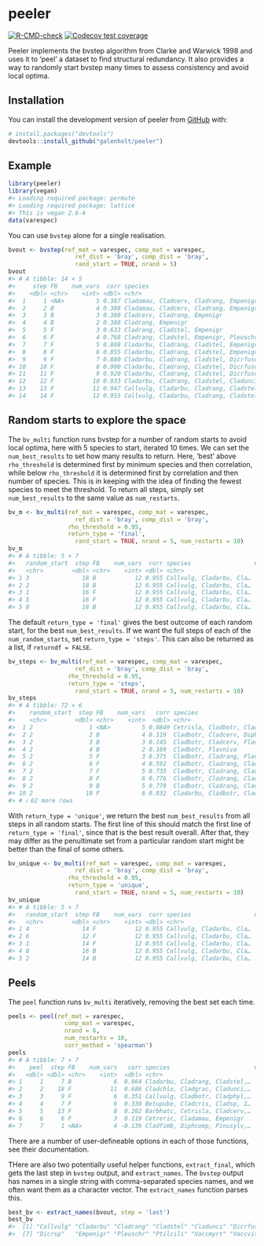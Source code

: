 
<!-- README.md is generated from README.Rmd. Please edit that file -->

# peeler

<!-- badges: start -->

[![R-CMD-check](https://github.com/galenholt/peeler/actions/workflows/R-CMD-check.yaml/badge.svg)](https://github.com/galenholt/peeler/actions/workflows/R-CMD-check.yaml)
[![Codecov test
coverage](https://codecov.io/gh/galenholt/peeler/branch/master/graph/badge.svg)](https://app.codecov.io/gh/galenholt/peeler?branch=master)
<!-- badges: end -->

Peeler implements the bvstep algorithm from Clarke and Warwick 1998 and
uses it to ‘peel’ a dataset to find structural redundancy. It also
provides a way to randomly start bvstep many times to assess consistency
and avoid local optima.

## Installation

You can install the development version of peeler from
[GitHub](https://github.com/) with:

``` r
# install.packages("devtools")
devtools::install_github("galenholt/peeler")
```

## Example

``` r
library(peeler)
library(vegan)
#> Loading required package: permute
#> Loading required package: lattice
#> This is vegan 2.6-4
data(varespec)
```

You can use `bvstep` alone for a single realisation.

``` r
bvout <- bvstep(ref_mat = varespec, comp_mat = varespec,
                   ref_dist = 'bray', comp_dist = 'bray',
                   rand_start = TRUE, nrand = 5)
bvout
#> # A tibble: 14 × 5
#>     step FB    num_vars  corr species                                           
#>    <dbl> <chr>    <int> <dbl> <chr>                                             
#>  1     1 <NA>         5 0.387 Cladamau, Cladcerv, Cladrang, Empenigr, Vacculig  
#>  2     2 B            4 0.388 Cladamau, Cladcerv, Cladrang, Empenigr            
#>  3     3 B            3 0.388 Cladcerv, Cladrang, Empenigr                      
#>  4     4 B            2 0.388 Cladrang, Empenigr                                
#>  5     5 F            3 0.633 Cladrang, Cladstel, Empenigr                      
#>  6     6 F            4 0.768 Cladrang, Cladstel, Empenigr, Pleuschr            
#>  7     7 F            5 0.808 Cladarbu, Cladrang, Cladstel, Empenigr, Pleuschr  
#>  8     8 F            6 0.855 Cladarbu, Cladrang, Cladstel, Empenigr, Pleuschr,…
#>  9     9 F            7 0.880 Cladarbu, Cladrang, Cladstel, Dicrfusc, Empenigr,…
#> 10    10 F            8 0.900 Cladarbu, Cladrang, Cladstel, Dicrfusc, Empenigr,…
#> 11    11 F            9 0.920 Cladarbu, Cladrang, Cladstel, Dicrfusc, Dicrsp, E…
#> 12    12 F           10 0.933 Cladarbu, Cladrang, Cladstel, Cladunci, Dicrfusc,…
#> 13    13 F           11 0.947 Callvulg, Cladarbu, Cladrang, Cladstel, Cladunci,…
#> 14    14 F           12 0.955 Callvulg, Cladarbu, Cladrang, Cladstel, Cladunci,…
```

## Random starts to explore the space

The `bv_multi` function runs bvstep for a number of random starts to
avoid local optima, here with 5 species to start, iterated 10 times. We
can set the `num_best_results` to set how many results to return. Here,
‘best’ above `rho_threshold` is determined first by minimum species and
then correlation, while below `rho_threshold` it is determined first by
correlation and then number of species. This is in keeping with the idea
of finding the fewest species to meet the threshold. To return all
steps, simply set `num_best_results` to the same value as
`num_restarts`.

``` r
bv_m <- bv_multi(ref_mat = varespec, comp_mat = varespec,
                   ref_dist = 'bray', comp_dist = 'bray',
                 rho_threshold = 0.95,
                 return_type = 'final',
                   rand_start = TRUE, nrand = 5, num_restarts = 10)
bv_m
#> # A tibble: 5 × 7
#>   random_start  step FB    num_vars  corr species                  num_tied_with
#>   <chr>        <dbl> <chr>    <int> <dbl> <chr>                            <int>
#> 1 3               18 B           12 0.955 Callvulg, Cladarbu, Cla…             7
#> 2 2               18 B           12 0.955 Callvulg, Cladarbu, Cla…             7
#> 3 1               16 F           12 0.955 Callvulg, Cladarbu, Cla…             7
#> 4 5               16 F           12 0.955 Callvulg, Cladarbu, Cla…             7
#> 5 8               18 B           12 0.955 Callvulg, Cladarbu, Cla…             7
```

The default `return_type = 'final'` gives the best outcome of each
random start, for the best `num_best_results`. If we want the full steps
of each of the `num_random_starts`, set `return_type = 'steps'`. This
can also be returned as a list, if `returndf = FALSE`.

``` r
bv_steps <- bv_multi(ref_mat = varespec, comp_mat = varespec,
                   ref_dist = 'bray', comp_dist = 'bray',
                 rho_threshold = 0.95,
                 return_type = 'steps',
                   rand_start = TRUE, nrand = 5, num_restarts = 10)
bv_steps
#> # A tibble: 72 × 6
#>    random_start  step FB    num_vars   corr species                             
#>    <chr>        <dbl> <chr>    <int>  <dbl> <chr>                               
#>  1 2                1 <NA>         5 0.0849 Cetrisla, Cladbotr, Cladcerv, Diphc…
#>  2 2                2 B            4 0.119  Cladbotr, Cladcerv, Diphcomp, Flavn…
#>  3 2                3 B            3 0.145  Cladbotr, Cladcerv, Flavniva        
#>  4 2                4 B            2 0.169  Cladbotr, Flavniva                  
#>  5 2                5 F            3 0.375  Cladbotr, Cladrang, Flavniva        
#>  6 2                6 F            4 0.592  Cladbotr, Cladrang, Cladstel, Flavn…
#>  7 2                7 F            5 0.735  Cladbotr, Cladrang, Cladstel, Flavn…
#>  8 2                8 F            6 0.776  Cladbotr, Cladrang, Cladstel, Flavn…
#>  9 2                9 B            5 0.779  Cladbotr, Cladrang, Cladstel, Pleus…
#> 10 2               10 F            6 0.832  Cladarbu, Cladbotr, Cladrang, Clads…
#> # ℹ 62 more rows
```

With `return_type = 'unique'`, we return the best `num_best_results`
from all steps in all random starts. The first line of this should match
the first line of `return_type = 'final'`, since that is the best result
overall. After that, they may differ as the penultimate set from a
particular random start might be better than the final of some others.

``` r
bv_unique <- bv_multi(ref_mat = varespec, comp_mat = varespec,
                   ref_dist = 'bray', comp_dist = 'bray',
                 rho_threshold = 0.95,
                 return_type = 'unique',
                   rand_start = TRUE, nrand = 5, num_restarts = 10)
bv_unique
#> # A tibble: 5 × 7
#>   random_start  step FB    num_vars  corr species                  num_tied_with
#>   <chr>        <dbl> <chr>    <int> <dbl> <chr>                            <int>
#> 1 4               14 F           12 0.955 Callvulg, Cladarbu, Cla…             7
#> 2 6               12 F           12 0.955 Callvulg, Cladarbu, Cla…             7
#> 3 1               14 F           12 0.955 Callvulg, Cladarbu, Cla…             7
#> 4 8               16 B           12 0.955 Callvulg, Cladarbu, Cla…             7
#> 5 2               14 B           12 0.955 Callvulg, Cladarbu, Cla…             7
```

## Peels

The `peel` function runs `bv_multi` iteratively, removing the best set
each time.

``` r
peels <- peel(ref_mat = varespec,
                comp_mat = varespec,
                nrand = 6,
                num_restarts = 10,
                corr_method = 'spearman')
peels
#> # A tibble: 7 × 7
#>    peel  step FB    num_vars   corr species                        num_tied_with
#>   <dbl> <dbl> <chr>    <int>  <dbl> <chr>                                  <int>
#> 1     1     7 B            6  0.964 Cladarbu, Cladrang, Cladstel,…             1
#> 2     2    18 F           11  0.686 Cladchlo, Cladgrac, Cladunci,…             6
#> 3     3     9 F            6  0.351 Callvulg, Cladbotr, Cladphyl,…             1
#> 4     4     7 F            6  0.330 Betupube, Cladcris, Cladsp, I…             1
#> 5     5    13 F            8  0.202 Barbhatc, Cetrisla, Cladcerv,…             1
#> 6     6     6 F            3  0.119 Cetreric, Cladamau, Empenigr               7
#> 7     7     1 <NA>         4 -0.139 Cladfimb, Diphcomp, Pinusylv,…             1
```

There are a number of user-defineable options in each of those
functions, see their documentation.

THere are also two potentially useful helper functions, `extract_final`,
which gets the last step in `bvstep` output, and `extract_names`. The
`bvstep` output has names in a single string with comma-separated
species names, and we often want them as a character vector. The
`extract_names` function parses this.

``` r
best_bv <- extract_names(bvout, step = 'last')
best_bv
#>  [1] "Callvulg" "Cladarbu" "Cladrang" "Cladstel" "Cladunci" "Dicrfusc"
#>  [7] "Dicrsp"   "Empenigr" "Pleuschr" "Ptilcili" "Vaccmyrt" "Vaccviti"
```
